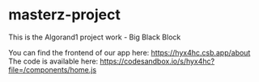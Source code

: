 # masterz-project
This is the Algorand1 project work - Big Black Block

You can find the frontend of our app here: https://hyx4hc.csb.app/about
The code is available here: https://codesandbox.io/s/hyx4hc?file=/components/home.js

